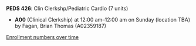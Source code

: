 **PEDS 426**: Clin Clerkshp/Pediatric Cardio (7 units)

- **A00** (Clinical Clerkship) at 12:00 am–12:00 am on Sunday (location TBA) by Fagan, Brian Thomas (A02359187)

[Enrollment numbers over time](./PEDS426.tsv)
